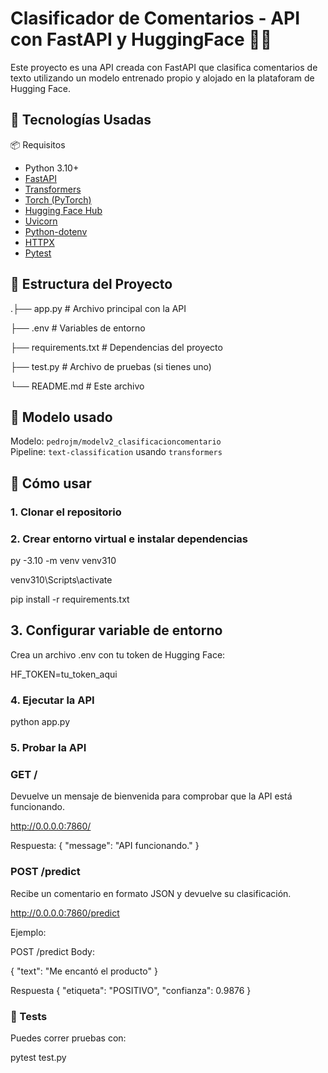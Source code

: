 # Clasificador de Comentarios - API con FastAPI y HuggingFace 🤖🚀

Este proyecto es una API creada con FastAPI que clasifica comentarios de texto utilizando un modelo entrenado propio y alojado en la plataforam de Hugging Face.

## 🚀 Tecnologías Usadas
📦 Requisitos
- Python 3.10+
- [FastAPI](https://fastapi.tiangolo.com/)
- [Transformers](https://huggingface.co/docs/transformers/)
- [Torch (PyTorch)](https://pytorch.org/)
- [Hugging Face Hub](https://huggingface.co/)
- [Uvicorn](https://www.uvicorn.org/)
- [Python-dotenv](https://pypi.org/project/python-dotenv/)
- [HTTPX](https://www.python-httpx.org/)
- [Pytest](https://docs.pytest.org/)

## 📁 Estructura del Proyecto
.├── app.py # Archivo principal con la API

 ├── .env # Variables de entorno 
 
 ├── requirements.txt # Dependencias del proyecto
 
 ├── test.py # Archivo de pruebas (si tienes uno)
 
 └── README.md # Este archivo
 
## 🧠 Modelo usado
Modelo: `pedrojm/modelv2_clasificacioncomentario`  
Pipeline: `text-classification` usando `transformers`

## 🚀 Cómo usar

### 1. Clonar el repositorio

### 2. Crear entorno virtual e instalar dependencias

py -3.10 -m venv venv310

venv310\Scripts\activate

pip install -r requirements.txt

##  3. Configurar variable de entorno
Crea un archivo .env con tu token de Hugging Face:

HF_TOKEN=tu_token_aqui

### 4. Ejecutar la API
python app.py

### 5. Probar la API

### GET /
Devuelve un mensaje de bienvenida para comprobar que la API está funcionando.

http://0.0.0.0:7860/ 

Respuesta:
{
  "message": "API funcionando."
}

 

### POST /predict
Recibe un comentario en formato JSON y devuelve su clasificación.

http://0.0.0.0:7860/predict 

Ejemplo:

POST /predict
Body:

{
  "text": "Me encantó el producto"
}

Respuesta
{
  "etiqueta": "POSITIVO",
  "confianza": 0.9876
}

### 🧪 Tests

Puedes correr pruebas con:

pytest test.py




